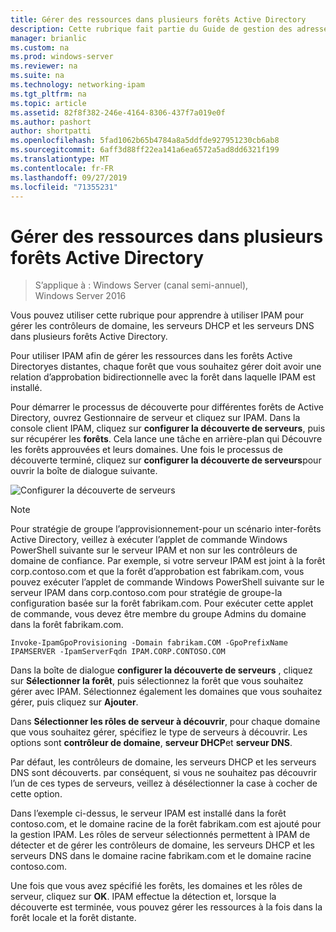 ```yaml
---
title: Gérer des ressources dans plusieurs forêts Active Directory
description: Cette rubrique fait partie du Guide de gestion des adresses IP (IPAM) de Windows Server 2016.
manager: brianlic
ms.custom: na
ms.prod: windows-server
ms.reviewer: na
ms.suite: na
ms.technology: networking-ipam
ms.tgt_pltfrm: na
ms.topic: article
ms.assetid: 82f8f382-246e-4164-8306-437f7a019e0f
ms.author: pashort
author: shortpatti
ms.openlocfilehash: 5fad1062b65b4784a8a5ddfde927951230cb6ab8
ms.sourcegitcommit: 6aff3d88ff22ea141a6ea6572a5ad8dd6321f199
ms.translationtype: MT
ms.contentlocale: fr-FR
ms.lasthandoff: 09/27/2019
ms.locfileid: "71355231"
---
```

# <a name="manage-resources-in-multiple-active-directory-forests"></a>Gérer des ressources dans plusieurs forêts Active Directory

>S’applique à : Windows Server (canal semi-annuel), Windows Server 2016

Vous pouvez utiliser cette rubrique pour apprendre à utiliser IPAM pour gérer les contrôleurs de domaine, les serveurs DHCP et les serveurs DNS dans plusieurs forêts Active Directory.  
  
Pour utiliser IPAM afin de gérer les ressources dans les forêts Active Directoryes distantes, chaque forêt que vous souhaitez gérer doit avoir une relation d’approbation bidirectionnelle avec la forêt dans laquelle IPAM est installé.  
  
Pour démarrer le processus de découverte pour différentes forêts de Active Directory, ouvrez Gestionnaire de serveur et cliquez sur IPAM. Dans la console client IPAM, cliquez sur **configurer la découverte de serveurs**, puis sur récupérer les **forêts**. Cela lance une tâche en arrière-plan qui Découvre les forêts approuvées et leurs domaines. Une fois le processus de découverte terminé, cliquez sur **configurer la découverte de serveurs**pour ouvrir la boîte de dialogue suivante.  
  
![Configurer la découverte de serveurs](../../media/Manage-Resources-in-Multiple-Active-Directory-Forests/ipam_serverdiscovery.jpg)  

>[!NOTE]
>Pour stratégie de groupe l’approvisionnement\-pour un scénario inter-forêts Active Directory, veillez à exécuter l’applet de commande Windows PowerShell suivante sur le serveur IPAM et non sur les contrôleurs de domaine de confiance. Par exemple, si votre serveur IPAM est joint à la forêt corp.contoso.com et que la forêt d’approbation est fabrikam.com, vous pouvez exécuter l’applet de commande Windows PowerShell suivante sur le serveur IPAM dans corp.contoso.com pour stratégie de groupe\-la configuration basée sur la forêt fabrikam.com. Pour exécuter cette applet de commande, vous devez être membre du groupe Admins du domaine dans la forêt fabrikam.com.

    
    Invoke-IpamGpoProvisioning -Domain fabrikam.COM -GpoPrefixName IPAMSERVER -IpamServerFqdn IPAM.CORP.CONTOSO.COM
    

Dans la boîte de dialogue **configurer la découverte de serveurs** , cliquez sur **Sélectionner la forêt**, puis sélectionnez la forêt que vous souhaitez gérer avec IPAM. Sélectionnez également les domaines que vous souhaitez gérer, puis cliquez sur **Ajouter**.

Dans **Sélectionner les rôles de serveur à découvrir**, pour chaque domaine que vous souhaitez gérer, spécifiez le type de serveurs à découvrir. Les options sont **contrôleur de domaine**, **serveur DHCP**et **serveur DNS**.

Par défaut, les contrôleurs de domaine, les serveurs DHCP et les serveurs DNS sont découverts. par conséquent, si vous ne souhaitez pas découvrir l’un de ces types de serveurs, veillez à désélectionner la case à cocher de cette option.

Dans l’exemple ci-dessus, le serveur IPAM est installé dans la forêt contoso.com, et le domaine racine de la forêt fabrikam.com est ajouté pour la gestion IPAM. Les rôles de serveur sélectionnés permettent à IPAM de détecter et de gérer les contrôleurs de domaine, les serveurs DHCP et les serveurs DNS dans le domaine racine fabrikam.com et le domaine racine contoso.com.

Une fois que vous avez spécifié les forêts, les domaines et les rôles de serveur, cliquez sur **OK**. IPAM effectue la détection et, lorsque la découverte est terminée, vous pouvez gérer les ressources à la fois dans la forêt locale et la forêt distante.
